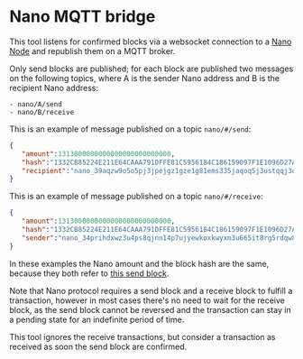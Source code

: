# Nano MQTT bridge
This tool listens for confirmed blocks via a websocket connection to a [Nano Node](https://docs.nano.org/integration-guides/websockets/) and republish them on a MQTT broker.

Only send blocks are published; for each block are published two messages on the following topics, where A is the sender Nano address and B is the recipient Nano address:
```
- nano/A/send
- nano/B/receive
```

This is an example of message published on a topic `nano/#/send`:
```json
{
   "amount":1313000000000000000000000000,
   "hash":"1332CB85224E211E64CAAA791DFFE81C5956184C186159097F1E1096D27AAD92",
   "recipient":"nano_39aqzw9o5o5pj3jpejgz1gze1g81ems335jaqoq5j3ustqqj3q5kws7q3jh5"
}
```

This is an example of message published on a topic `nano/#/receive`:
```json
{
   "amount":1313000000000000000000000000,
   "hash":"1332CB85224E211E64CAAA791DFFE81C5956184C186159097F1E1096D27AAD92",
   "sender":"nano_34prihdxwz3u4ps8qjnn14p7ujyewkoxkwyxm3u665it8rg5rdqw84qrypzk"
}
```

In these examples the Nano amount and the block hash are the same, because they both refer to [this send block](https://nanocrawler.cc/explorer/block/1332CB85224E211E64CAAA791DFFE81C5956184C186159097F1E1096D27AAD92).

Note that Nano protocol requires a send block and a receive block to fulfill a transaction, however in most cases there's no need to wait for the receive block, as the send block cannot be reversed and the transaction can stay in a pending state for an indefinite period of time.

This tool ignores the receive transactions, but consider a transaction as received as soon the send block are confirmed.
